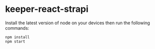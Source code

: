 # keeper-react-strapi

Install the latest version of node on your devices then run the following commands:

`npm install`
</br>
`npm start`
